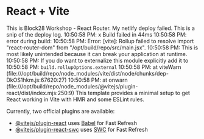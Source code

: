 # React + Vite
This is Block28 Workshop - React Router.  My netlify deploy failed.  This is a snip of the deploy log.
10:50:58 PM: x Build failed in 44ms
10:50:58 PM: error during build:
10:50:58 PM: Error: [vite]: Rollup failed to resolve import "react-router-dom" from "/opt/build/repo/src/main.jsx".
10:50:58 PM: This is most likely unintended because it can break your application at runtime.
10:50:58 PM: If you do want to externalize this module explicitly add it to
10:50:58 PM: `build.rollupOptions.external`
10:50:58 PM:     at viteWarn (file:///opt/build/repo/node_modules/vite/dist/node/chunks/dep-DkOS1hkm.js:67620:27)
10:50:58 PM:     at onwarn (file:///opt/build/repo/node_modules/@vitejs/plugin-react/dist/index.mjs:250:9)
This template provides a minimal setup to get React working in Vite with HMR and some ESLint rules.

Currently, two official plugins are available:

- [@vitejs/plugin-react](https://github.com/vitejs/vite-plugin-react/blob/main/packages/plugin-react/README.md) uses [Babel](https://babeljs.io/) for Fast Refresh
- [@vitejs/plugin-react-swc](https://github.com/vitejs/vite-plugin-react-swc) uses [SWC](https://swc.rs/) for Fast Refresh
